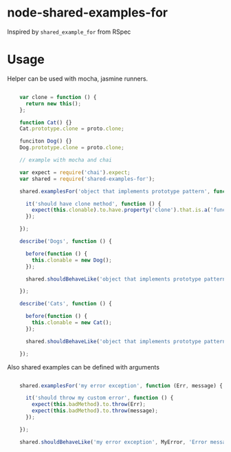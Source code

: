 node-shared-examples-for
========================

Inspired by `shared_example_for` from RSpec

# Usage

Helper can be used with mocha, jasmine runners.

```js

    var clone = function () {
      return new this();
    };

    function Cat() {}
    Cat.prototype.clone = proto.clone;

    funciton Dog() {}
    Dog.prototype.clone = proto.clone;

    // example with mocha and chai

    var expect = require('chai').expect;
    var shared = require('shared-examples-for');

    shared.examplesFor('object that implements prototype pattern', function () {

      it('should have clone method', function () {
        expect(this.clonable).to.have.property('clone').that.is.a('function');
      });

    });

    describe('Dogs', function () {

      before(function () {
        this.clonable = new Dog();
      });

      shared.shouldBehaveLike('object that implements prototype pattern');

    });

    describe('Cats', function () {

      before(function () {
        this.clonable = new Cat();
      });

      shared.shouldBehaveLike('object that implements prototype pattern');

    });

```

Also shared examples can be defined with arguments

```js

    shared.examplesFor('my error exception', function (Err, message) {

      it('should throw my custom error', function () {
        expect(this.badMethod).to.throw(Err);
        expect(this.badMethod).to.throw(message);
      });

    });

    shared.shouldBehaveLike('my error exception', MyError, 'Error message');

```